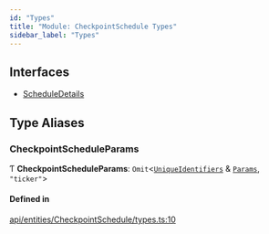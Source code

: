 ```yaml
---
id: "Types"
title: "Module: CheckpointSchedule Types"
sidebar_label: "Types"
---
```


## Interfaces

- [ScheduleDetails](../../../../../interfaces/API/Entities/CheckpointSchedule/Types/ScheduleDetails/ScheduleDetails.md)

## Type Aliases

### CheckpointScheduleParams

Ƭ **CheckpointScheduleParams**: `Omit`<[`UniqueIdentifiers`](../../../../../interfaces/API/Entities/CheckpointSchedule/UniqueIdentifiers/UniqueIdentifiers.md) & [`Params`](../../../../../interfaces/API/Entities/CheckpointSchedule/Params/Params.md), ``"ticker"``\>

#### Defined in

[api/entities/CheckpointSchedule/types.ts:10](https://github.com/PolymeshAssociation/polymesh-sdk/blob/95f248df/src/api/entities/CheckpointSchedule/types.ts#L10)

